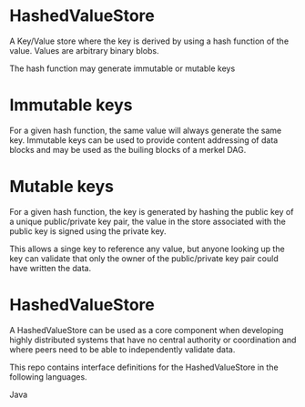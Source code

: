 # HashedValueStore
A Key/Value store where the key is derived by using a hash function of the value. Values are arbitrary binary blobs.

 The hash function may generate immutable or mutable keys 
 
 # Immutable keys
 
 For a given hash function, the same value will always generate the same key. Immutable keys can be used to provide content addressing of data blocks and may be used as the builing blocks of a merkel DAG.
 
 # Mutable keys
 
 For a given hash function, the key is generated by hashing the public key of a unique public/private key pair, the value in the store associated with the public key is signed using the private key.
 
 This allows a singe key to reference any value, but anyone looking up the key can validate that only the owner of the public/private key pair could have written the data.
 
 # HashedValueStore
 
 A HashedValueStore can be used as a core component when developing highly distributed systems that have no central authority or coordination and where peers need to be able to independently validate data.
 
 This repo contains interface definitions for the HashedValueStore in the following languages.
 
 Java
 
 
